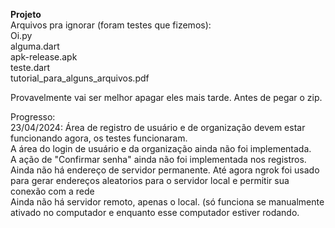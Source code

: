 <b>Projeto</b> <br/>
Arquivos pra ignorar (foram testes que fizemos): <br/>
Oi.py <br/>
alguma.dart <br/>
apk-release.apk <br/>
teste.dart <br/>
tutorial_para_alguns_arquivos.pdf <br/>

Provavelmente vai ser melhor apagar eles mais tarde. Antes de pegar o zip.

Progresso: <br/>
23/04/2024: Área de registro de usuário e de organização devem estar funcionando agora, os testes funcionaram.<br/>
A área do login de usuário e da organização ainda não foi implementada. <br/>
A ação de "Confirmar senha" ainda não foi implementada nos registros. <br/>
Ainda não há endereço de servidor permanente. Até agora ngrok foi usado para gerar endereços aleatorios para o servidor local e permitir sua conexão com a rede<br/>
Ainda não há servidor remoto, apenas o local. (só funciona se manualmente ativado no computador e enquanto esse computador estiver rodando.<br/>
